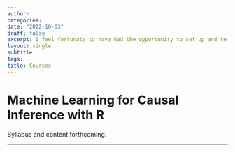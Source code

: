 ```yaml
---
author:
categories:
date: "2022-10-03"
draft: false
excerpt: I feel fortunate to have had the opportunity to set up and teach courses during graduate school.
layout: single
subtitle:
tags:
title: Courses
---
```


# Machine Learning for Causal Inference with R 
Syllabus and content forthcoming.

---